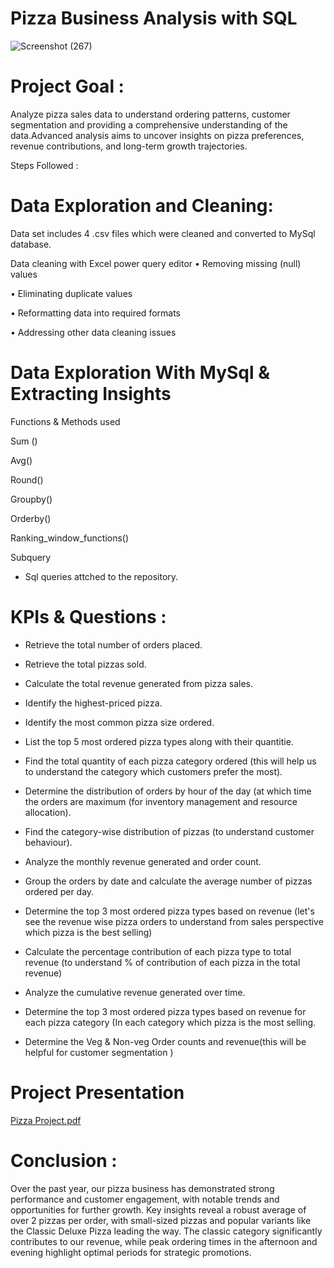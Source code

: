 # Pizza Business Analysis with SQL

![Screenshot (267)](https://github.com/Tushar101qaz/Pizza-Project-/assets/170803472/1d065d74-f56d-4a40-ab85-2027e7c50b3a)


# Project Goal :

Analyze pizza sales data to understand ordering patterns, customer segmentation and providing a comprehensive understanding of the data.Advanced analysis aims to uncover insights on pizza preferences, revenue contributions, and long-term growth trajectories.


Steps Followed : 

# Data Exploration and Cleaning:

Data set includes 4 .csv files which were cleaned and converted to MySql database. 

Data cleaning with Excel power query editor 
•	Removing missing (null) values

•	Eliminating duplicate values

•	Reformatting data into required formats

•	Addressing other data cleaning issues

# Data Exploration With MySql & Extracting Insights  

Functions & Methods used 

Sum ()

Avg()

Round()

Groupby()

Orderby()

Ranking_window_functions()

Subquery

* Sql queries attched to the repository. 




# KPIs & Questions :

* Retrieve the total number of orders placed.

* Retrieve the total pizzas sold.

* Calculate the total revenue generated from pizza sales.

* Identify the highest-priced pizza.

* Identify the most common pizza size ordered.

* List the top 5 most ordered pizza types along with their quantitie.

* Find the total quantity of each pizza category ordered (this will help us to understand the category which customers prefer the most).

* Determine the distribution of orders by hour of the day (at which time the orders are maximum (for inventory management and resource allocation).

* Find the category-wise distribution of pizzas (to understand customer behaviour).

* Analyze the monthly revenue generated and order count. 

* Group the orders by date and calculate the average number of pizzas ordered per day.

* Determine the top 3 most ordered pizza types based on revenue (let's see the revenue wise pizza orders to understand from sales perspective which pizza is the best selling)

* Calculate the percentage contribution of each pizza type to total revenue (to understand % of contribution of each pizza in the total revenue)

* Analyze the cumulative revenue generated over time.

* Determine the top 3 most ordered pizza types based on revenue for each pizza category (In each category which pizza is the most selling. 

* Determine the Veg & Non-veg Order counts and revenue(this will be helpful for customer segmentation )

# Project Presentation 


[Pizza Project.pdf](https://github.com/user-attachments/files/15525122/Pizza.Project.pdf) 


# Conclusion : 

Over the past year, our pizza business has demonstrated strong performance and customer engagement, with notable trends and opportunities for further growth. Key insights reveal a robust average of over 2 pizzas per order, with small-sized pizzas and popular variants like the Classic Deluxe Pizza leading the way. The classic category significantly contributes to our revenue, while peak ordering times in the afternoon and evening highlight optimal periods for strategic promotions. 
